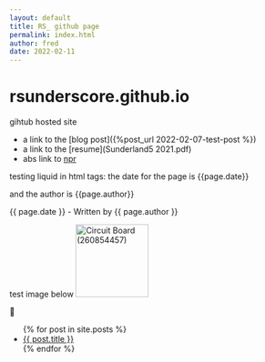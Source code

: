 ```yaml
---
layout: default
title: RS_ github page
permalink: index.html
author: fred
date: 2022-02-11
---
```


# rsunderscore.github.io
gihtub hosted site

- a link to the [blog post]({%post_url 2022-02-07-test-post %})
- a link to the [resume](Sunderland5 2021.pdf)
- abs link to [npr](http://npr.org/)

<p>testing liquid in html tags: 
the date for the page is {{page.date}} 

and the author is {{page.author}}
</p>

{{ page.date }} - Written by {{ page.author }}

test image below
<a title="Tobias Hanf, CC BY-SA 3.0 &lt;https://creativecommons.org/licenses/by-sa/3.0&gt;, via Wikimedia Commons" href="https://commons.wikimedia.org/wiki/File:Circuit_Board_(260854457).jpeg">
	<img width="128" alt="Circuit Board (260854457)" src="https://upload.wikimedia.org/wikipedia/commons/thumb/1/13/Circuit_Board_%28260854457%29.jpeg/128px-Circuit_Board_%28260854457%29.jpeg">
</a>

&#x1F304;


<ul>
  {% for post in site.posts %}
    <li>
      <a href="{{ post.url }}">{{ post.title }}</a>
    </li>
  {% endfor %}
</ul>
